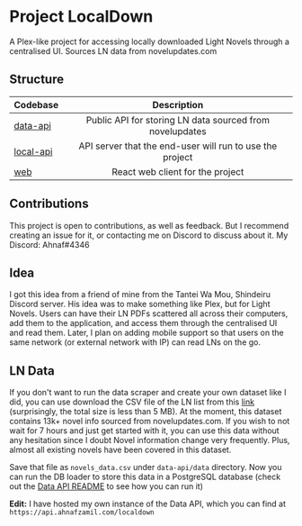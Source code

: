 # Project LocalDown

A Plex-like project for accessing locally downloaded Light Novels through a centralised UI. Sources LN data from novelupdates.com

## Structure

| Codebase               |                       Description                        |
| :--------------------- | :------------------------------------------------------: |
| [data-api](data-api)   | Public API for storing LN data sourced from novelupdates |
| [local-api](local-api) | API server that the end-user will run to use the project |
| [web](web)             |             React web client for the project             |

## Contributions

This project is open to contributions, as well as feedback. But I recommend creating an issue for it, or contacting me on Discord to discuss about it. My Discord: Ahnaf#4346

## Idea

I got this idea from a friend of mine from the Tantei Wa Mou, Shindeiru Discord server. His idea was to make something like Plex, but for Light Novels. Users can have their LN PDFs scattered all across their computers, add them to the application, and access them through the centralised UI and read them. Later, I plan on adding mobile support so that users on the same network (or external network with IP) can read LNs on the go.

## LN Data

If you don't want to run the data scraper and create your own dataset like I did, you can use download the CSV file of the LN list from this [link](https://cdn.discordapp.com/attachments/774289170545377290/1013840731984637962/novels_data.csv) (surprisingly, the total size is less than 5 MB). At the moment, this dataset contains 13k+ novel info sourced from novelupdates.com. If you wish to not wait for 7 hours and just get started with it, you can use this data without any hesitation since I doubt Novel information change very frequently. Plus, almost all existing novels have been covered in this dataset.

Save that file as `novels_data.csv` under `data-api/data` directory. Now you can run the DB loader to store this data in a PostgreSQL database (check out the [Data API README](data-api/README.md) to see how you can run it)

**Edit:** I have hosted my own instance of the Data API, which you can find at `https://api.ahnafzamil.com/localdown`
